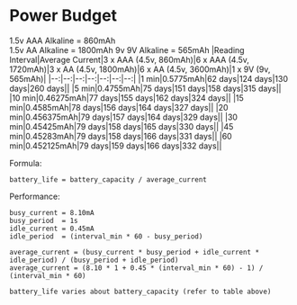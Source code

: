 # Power Budget

1.5v AAA Alkaline = 860mAh  
1.5v AA  Alkaline = 1800mAh
9v 9V Alkaline = 565mAh
|Reading Interval|Average Current|3 x AAA (4.5v, 860mAh)|6 x AAA (4.5v, 1720mAh)|3 x AA (4.5v, 1800mAh)|6 x AA (4.5v, 3600mAh)|1 x 9V (9v, 565mAh)|
|--:|--:|--:|--:|--:|--:|--:|
|1 min|0.5775mAh|62 days|124 days|130 days|260 days||
|5 min|0.4755mAh|75 days|151 days|158 days|315 days||
|10 min|0.46275mAh|77 days|155 days|162 days|324 days||
|15 min|0.4585mAh|78 days|156 days|164 days|327 days||
|20 min|0.456375mAh|79 days|157 days|164 days|329 days||
|30 min|0.45425mAh|79 days|158 days|165 days|330 days||
|45 min|0.45283mAh|79 days|158 days|166 days|331 days||
|60 min|0.452125mAh|79 days|159 days|166 days|332 days||

Formula:
```
battery_life = battery_capacity / average_current
```

Performance:
```
busy_current = 8.10mA
busy_period  = 1s
idle_current = 0.45mA
idle_period  = (interval_min * 60 - busy_period)

average_current = (busy_current * busy_period + idle_current * idle_period) / (busy_period + idle_period)
average_current = (8.10 * 1 + 0.45 * (interval_min * 60) - 1) / (interval_min * 60)

battery_life varies about battery_capacity (refer to table above)
```
